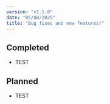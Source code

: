 ```yaml
---
version: "v1.1.0"
date: "05/08/2025"
title: "Bug fixes and new features!"
---
```


## Completed

- TEST

## Planned

- TEST
